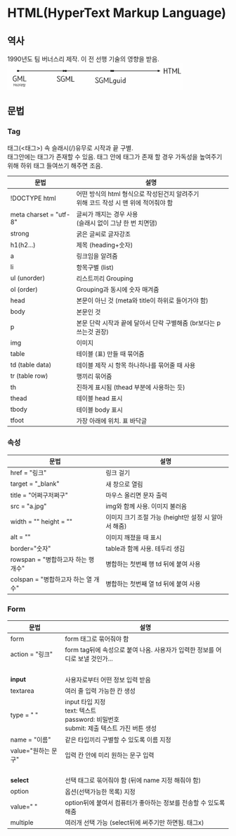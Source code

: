 # HTML(HyperText Markup Language)

## 역사

1990년도 팀 버너스리 제작. 이 전 선행 기술의 영향을 받음.  
<img src="htmlHistory.png" width="400" height="60"></img>

## 문법

### Tag

태그(<태그>) 속 슬래시(/)유무로 시작과 끝 구별.  
태그안에는 태그가 존재할 수 있음. 태그 안에 태그가 존재 할 경우 가독성을 높여주기 위해 하위 태그 들여쓰기 해주면 조음.

| 문법                   | 설명                                                                                     |
| ---------------------- | ---------------------------------------------------------------------------------------- |
| !DOCTYPE html          | 어떤 방식의 html 형식으로 작성된건지 알려주기 <br> 위해 코드 작성 시 맨 위에 적어줘야 함 |
| meta charset = "utf-8" | 글씨가 깨지는 경우 사용<br>(슬래시 없이 그냥 한 번 치면댐)                               |
| strong                 | 굵은 글씨로 글자강조                                                                     |
| h1(h2...)              | 제목 (heading+숫자)                                                                      |
| a                      | 링크임을 알려줌                                                                          |
| li                     | 항목구별 (list)                                                                          |
| ul (unorder)           | 리스트끼리 Grouping                                                                      |
| ol (order)             | Grouping과 동시에 숫자 매겨줌                                                            |
| head                   | 본문이 아닌 것 (meta와 title이 하위로 들어가야 함)                                       |
| body                   | 본문인 것                                                                                |
| p                      | 본문 단락 시작과 끝에 달아서 단락 구별해줌 (br보다는 p쓰는것 권장)                       |
| img                    | 이미지                                                                                   |
| table                  | 테이블 (표) 만들 때 묶어줌                                                               |
| td (table data)        | 테이블 제작 시 항목 하나하나를 묶어줄 때 사용                                            |
| tr (table row)         | 행끼리 묶어줌                                                                            |
| th                     | 진하게 표시됨 (thead 부분에 사용하는 듯)                                                 |
| thead                  | 테이블 head 표시                                                                         |
| tbody                  | 테이블 body 표시                                                                         |
| tfoot                  | 가장 아래에 위치. 표 바닥글                                                              |

### 속성

| 문법                                | 설명                                                 |
| ----------------------------------- | ---------------------------------------------------- |
| href = "링크"                       | 링크 걸기                                            |
| target = "\_blank"                  | 새 창으로 열림                                       |
| title = "어쩌구저쩌구"              | 마우스 올리면 문자 출력                              |
| src = "a.jpg"                       | img와 함께 사용. 이미지 불러옴                       |
| width = "" height = ""              | 이미지 크기 조절 가능 (height만 설정 시 알아서 해줌) |
| alt = ""                            | 이미지 깨졌을 때 표시                                |
| border="숫자"                       | table과 함께 사용. 테두리 생김                       |
| rowspan = "병합하고자 하는 행 개수" | 병합하는 첫번째 행 td 뒤에 붙여 사용                 |
| colspan = "병합하고자 하는 열 개수" | 병합하는 첫번째 열 td 뒤에 붙여 사용                 |

### Form

| 문법                | 설명                                                                                              |
| ------------------- | ------------------------------------------------------------------------------------------------- |
| form                | form 태그로 묶어줘야 함                                                                           |
| action = "링크"     | form tag뒤에 속성으로 붙여 나옴. 사용자가 입력한 정보를 어디로 보낼 것인가...                     |
| <br>                |                                                                                                   |
| **input**           | 사용자로부터 어떤 정보 입력 받음                                                                  |
| textarea            | 여러 줄 입력 가능한 칸 생성                                                                       |
| type = " "          | input 타입 지정 <br> text: 텍스트 <br> password: 비밀번호 <br> submit: 제출 텍스트 가진 버튼 생성 |
| name = "이름"       | 같은 타입끼리 구별할 수 있도록 이름 지정                                                          |
| value="원하는 문구" | 입력 칸 안에 미리 원하는 문구 입력                                                                |
| <br>                |                                                                                                   |
| **select**          | 선택 태그로 묶어줘야 함 (뒤에 name 지정 해줘야 함)                                                |
| option              | 옵션(선택가능한 목록) 지정                                                                        |
| value=" "           | option뒤에 붙여서 컴퓨터가 좋아하는 정보를 전송할 수 있도록 해줌                                  |
| multiple            | 여러개 선택 가능 (select뒤에 써주기만 하면됨. 태그x)                                              |
